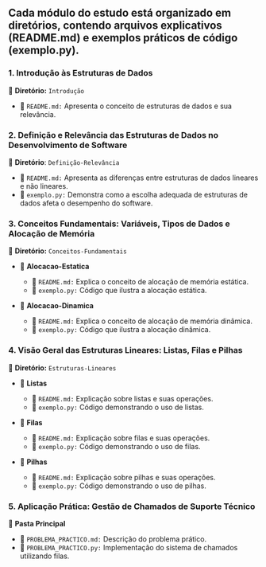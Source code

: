 
## Cada módulo do estudo está organizado em diretórios, contendo arquivos explicativos (README.md) e exemplos práticos de código (exemplo.py).

### 1. Introdução às Estruturas de Dados
📂 **Diretório:** `Introdução`
  - 📄 `README.md:` Apresenta o conceito de estruturas de dados e sua relevância.

### 2. Definição e Relevância das Estruturas de Dados no Desenvolvimento de Software
📂 **Diretório**: `Definição-Relevância`
  - 📄 `README.md:` Apresenta as diferenças entre estruturas de dados lineares e não lineares.
  - 📄 `exemplo.py:` Demonstra como a escolha adequada de estruturas de dados afeta o desempenho do software.

### 3. Conceitos Fundamentais: Variáveis, Tipos de Dados e Alocação de Memória
📂 **Diretório:** `Conceitos-Fundamentais`
  - 📂 **Alocacao-Estatica**
    - 📄 `README.md:` Explica o conceito de alocação de memória estática.
    - 📄 `exemplo.py:` Código que ilustra a alocação estática.

  - 📂 **Alocacao-Dinamica**
    - 📄 `README.md:` Explica o conceito de alocação de memória dinâmica.
    - 📄 `exemplo.py:` Código que ilustra a alocação dinâmica.

### 4. Visão Geral das Estruturas Lineares: Listas, Filas e Pilhas
📂 **Diretório:** `Estruturas-Lineares`
  - 📂 **Listas**
    - 📄 `README.md:` Explicação sobre listas e suas operações.
    - 📄 `exemplo.py:` Código demonstrando o uso de listas.

  - 📂 **Filas**
    - 📄 `README.md:` Explicação sobre filas e suas operações.
    - 📄 `exemplo.py:` Código demonstrando o uso de filas.

  - 📂 **Pilhas**
    - 📄 `README.md:` Explicação sobre pilhas e suas operações.
    - 📄 `exemplo.py:` Código demonstrando o uso de pilhas.

### 5. Aplicação Prática: Gestão de Chamados de Suporte Técnico
📂 **Pasta Principal**
- 📄 `PROBLEMA_PRACTICO.md:` Descrição do problema prático.
- 📄 `PROBLEMA_PRACTICO.py:` Implementação do sistema de chamados utilizando filas.
